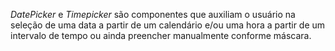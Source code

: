 _DatePicker_ e _Timepicker_ são componentes que auxiliam o usuário na seleção de uma data a partir de um calendário e/ou uma hora a partir de um intervalo de tempo ou ainda preencher manualmente conforme máscara.
